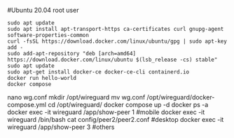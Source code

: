 #Ubuntu 20.04 root user


    sudo apt update
    sudo apt install apt-transport-https ca-certificates curl gnupg-agent software-properties-common
    curl -fsSL https://download.docker.com/linux/ubuntu/gpg | sudo apt-key add -
    sudo add-apt-repository "deb [arch=amd64] https://download.docker.com/linux/ubuntu $(lsb_release -cs) stable"
    sudo apt update
    sudo apt-get install docker-ce docker-ce-cli containerd.io
    docker run hello-world
    docker compose
 

nano wg.conf
mkdir /opt/wireguard
mv wg.conf /opt/wireguard/docker-compose.yml
cd /opt/wireguard/
docker compose up -d
docker ps -a
docker exec -it wireguard /app/show-peer 1 #mobile
docker exec -it wireguard /bin/bash
cat config/peer2/peer2.conf  #desktop
docker exec -it wireguard /app/show-peer 3 #others
